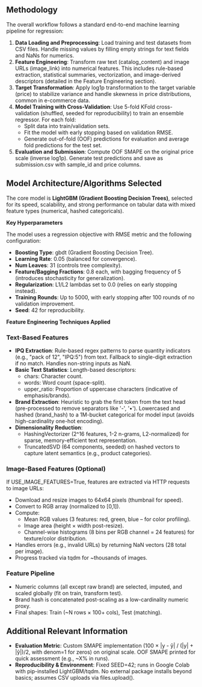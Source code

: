 
## **Methodology**

The overall workflow follows a standard end-to-end machine learning pipeline for regression:

1. **Data Loading and Preprocessing**: Load training and test datasets from CSV files. Handle missing values by filling empty strings for text fields and NaNs for numerics.  
2. **Feature Engineering**: Transform raw text (catalog\_content) and image URLs (image\_link) into numerical features. This includes rule-based extraction, statistical summaries, vectorization, and image-derived descriptors (detailed in the Feature Engineering section).  
3. **Target Transformation**: Apply log1p transformation to the target variable (price) to stabilize variance and handle skewness in price distributions, common in e-commerce data.  
4. **Model Training with Cross-Validation**: Use 5-fold KFold cross-validation (shuffled, seeded for reproducibility) to train an ensemble regressor. For each fold:  
   * Split data into train/validation sets.  
   * Fit the model with early stopping based on validation RMSE.  
   * Generate out-of-fold (OOF) predictions for evaluation and average fold predictions for the test set.  
5. **Evaluation and Submission**: Compute OOF SMAPE on the original price scale (inverse log1p). Generate test predictions and save as submission.csv with sample\_id and price columns.

## **Model Architecture/Algorithms Selected**

The core model is **LightGBM (Gradient Boosting Decision Trees)**, selected for its speed, scalability, and strong performance on tabular data with mixed feature types (numerical, hashed categoricals).

**Key Hyperparameters**

The model uses a regression objective with RMSE metric and the following configuration:

* **Boosting Type**: gbdt (Gradient Boosting Decision Tree).  
* **Learning Rate**: 0.05 (balanced for convergence).  
* **Num Leaves**: 31 (controls tree complexity).  
* **Feature/Bagging Fractions**: 0.8 each, with bagging frequency of 5 (introduces stochasticity for generalization).  
* **Regularization**: L1/L2 lambdas set to 0.0 (relies on early stopping instead).  
* **Training Rounds**: Up to 5000, with early stopping after 100 rounds of no validation improvement.  
* **Seed**: 42 for reproducibility.

**Feature Engineering Techniques Applied**

### **Text-Based Features**

* **IPQ Extraction**: Rule-based regex patterns to parse quantity indicators (e.g., "pack of 12", "IPQ:5") from text. Fallback to single-digit extraction if no match. Handles non-string inputs as NaN.  
* **Basic Text Statistics**: Length-based descriptors:  
  * chars: Character count.  
  * words: Word count (space-split).  
  * upper\_ratio: Proportion of uppercase characters (indicative of emphasis/brands).  
* **Brand Extraction**: Heuristic to grab the first token from the text head (pre-processed to remove separators like '-', '•'). Lowercased and hashed (brand\_hash) to a 1M-bucket categorical for model input (avoids high-cardinality one-hot encoding).  
* **Dimensionality Reduction**:  
  * HashingVectorizer (2^16 features, 1-2 n-grams, L2-normalized) for sparse, memory-efficient text representation.  
  * TruncatedSVD (64 components, seeded) on hashed vectors to capture latent semantics (e.g., product categories).

### **Image-Based Features (Optional)**

If USE\_IMAGE\_FEATURES=True, features are extracted via HTTP requests to image URLs:

* Download and resize images to 64x64 pixels (thumbnail for speed).  
* Convert to RGB array (normalized to \[0,1\]).  
* Compute:  
  * Mean RGB values (3 features: red, green, blue – for color profiling).  
  * Image area (height × width post-resize).  
  * Channel-wise histograms (8 bins per RGB channel \= 24 features) for texture/color distribution.  
* Handles errors (e.g., invalid URLs) by returning NaN vectors (28 total per image).  
* Progress tracked via tqdm for \~thousands of images.

### **Feature Pipeline**

* Numeric columns (all except raw brand) are selected, imputed, and scaled globally (fit on train, transform test).  
* Brand hash is concatenated post-scaling as a low-cardinality numeric proxy.  
* Final shapes: Train (\~N rows × 100+ cols), Test (matching).

## **Additional Relevant Information**

* **Evaluation Metric**: Custom SMAPE implementation (100 × |y \- ŷ| / (|y| \+ |ŷ|)/2, with denom=1 for zeros) on original scale. OOF SMAPE printed for quick assessment (e.g., \~X% in runs).  
* **Reproducibility & Environment**: Fixed SEED=42; runs in Google Colab with pip-installed LightGBM/tqdm. No external package installs beyond basics; assumes CSV uploads via files.upload().